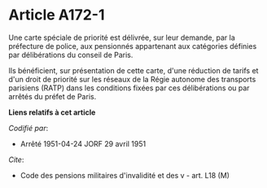 # Article A172-1

Une carte spéciale de priorité est délivrée, sur leur demande, par la préfecture de police, aux pensionnés appartenant aux
catégories définies par délibérations du conseil de Paris.

Ils bénéficient, sur présentation de cette carte, d'une réduction de tarifs et d'un droit de priorité sur les réseaux de la
Régie autonome des transports parisiens (RATP) dans les conditions fixées par ces délibérations ou par arrêtés du préfet de
Paris.

**Liens relatifs à cet article**

_Codifié par_:

  - Arrêté 1951-04-24 JORF 29 avril 1951

_Cite_:

  - Code des pensions militaires d'invalidité et des v - art. L18 (M)
